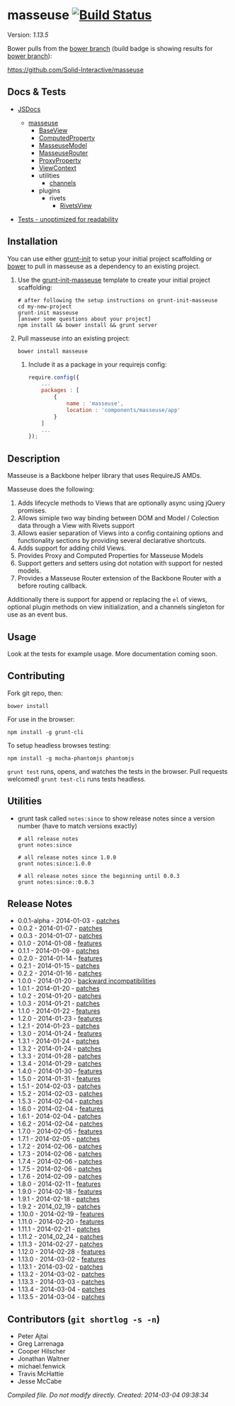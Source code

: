 # masseuse [![Build Status](https://travis-ci.org/Solid-Interactive/masseuse.png?branch=bower)](https://travis-ci.org/Solid-Interactive/masseuse)

Version: _1.13.5_

Bower pulls from the [bower branch](https://github.com/Solid-Interactive/masseuse/tree/bower) (build badge is showing results for [bower branch](https://github.com/Solid-Interactive/masseuse/tree/bower)):

https://github.com/Solid-Interactive/masseuse

## Docs & Tests

* [JSDocs](http://solid-interactive.github.io/masseuse/docs/)
    * [masseuse](http://solid-interactive.github.io/masseuse/docs/masseuse.html)
        * [BaseView](http://solid-interactive.github.io/masseuse/docs/BaseView.html)
        * [ComputedProperty](http://solid-interactive.github.io/masseuse/docs/ComputedProperty.html)
        * [MasseuseModel](http://solid-interactive.github.io/masseuse/docs/MasseuseModel.html)
        * [MasseuseRouter](http://solid-interactive.github.io/masseuse/docs/MasseuseRouter.html)
        * [ProxyProperty](http://solid-interactive.github.io/masseuse/docs/ProxyProperty.html)
        * [ViewContext](http://solid-interactive.github.io/masseuse/docs/ViewContext.html)
        * utilities
            * [channels](http://solid-interactive.github.io/masseuse/docs/channels.html)
        * plugins
            * rivets
                * [RivetsView](http://solid-interactive.github.io/masseuse/docs/RivetsView.html)

* [Tests - unoptimized for readability](http://solid-interactive.github.io/masseuse/tests/)


## Installation

You can use either [grunt-init](http://gruntjs.com/project-scaffolding) to setup your initial project scaffolding or [bower](http://bower.io/) to pull in masseuse as a dependency to an existing project.

   1. Use the [grunt-init-masseuse](https://github.com/Solid-Interactive/grunt-init-masseuse) template to create your  initial project scaffolding:

      ```
      # after following the setup instructions on grunt-init-masseuse
      cd my-new-project
      grunt-init masseuse
      [answer some questions about your project]
      npm install && bower install && grunt server
      ```

   1. Pull masseuse into an existing project:

      ```shell
      bower install masseuse
      ```

      1. Include it as a package in your requirejs config:

         ```javascript
         require.config({
             ...
             packages : [
                 {
                     name : 'masseuse',
                     location : 'components/masseuse/app'
                 }
             ]
             ...
         });
         ```

## Description

Masseuse is a Backbone helper library that uses RequireJS AMDs.

Masseuse does the following:

1. Adds lifecycle methods to Views that are optionally async using jQuery promises.
1. Allows simiple two way binding between DOM and Model / Colection data through a View with Rivets support
1. Allows easier separation of Views into a config containing options and functionality sections by providing several declarative shortcuts.
1. Adds support for adding child Views.
1. Provides Proxy and Computed Properties for Masseuse Models
1. Support getters and setters using dot notation with support for nested models.
1. Provides a Masseuse Router extension of the Backbone Router with a before routing callback.

Additionally there is support for append or replacing the `el` of views, optional plugin methods on view initialization,
and a channels singleton for use as an event bus.

## Usage

Look at the tests for example usage. More documentation coming soon.

## Contributing

Fork git repo, then:

```shell
bower install
```

For use in the browser:

```shell
npm install -g grunt-cli
```

To setup headless browses testing:

```shell
npm install -g mocha-phantomjs phantomjs
```

`grunt test` runs, opens, and watches the tests in the browser. Pull requests welcomed!
`grunt test-cli` runs tests headless.

## Utilities

* grunt task called `notes:since` to show release notes since a version number (have to match versions exactly)

    ```shell
    # all release notes
    grunt notes:since

    # all release notes since 1.0.0
    grunt notes:since:1.0.0

    # all release notes since the beginning until 0.0.3
    grunt notes:since::0.0.3
    ```

## Release Notes

* 0.0.1-alpha - 2014-01-03 - [patches](https://github.com/Solid-Interactive/masseuse/tree/master/release_notes/0.0.1-alpha_2014-01-03.md)
* 0.0.2 - 2014-01-07 - [patches](https://github.com/Solid-Interactive/masseuse/tree/master/release_notes/0.0.2_2014-01-07.md)
* 0.0.3 - 2014-01-07 - [patches](https://github.com/Solid-Interactive/masseuse/tree/master/release_notes/0.0.3_2014-01-07.md)
* 0.1.0 - 2014-01-08 - [features](https://github.com/Solid-Interactive/masseuse/tree/master/release_notes/0.1.0_2014-01-08.md)
* 0.1.1 - 2014-01-09 - [patches](https://github.com/Solid-Interactive/masseuse/tree/master/release_notes/0.1.1_2014-01-09.md)
* 0.2.0 - 2014-01-14 - [features](https://github.com/Solid-Interactive/masseuse/tree/master/release_notes/0.2.0_2014-01-14.md)
* 0.2.1 - 2014-01-15 - [patches](https://github.com/Solid-Interactive/masseuse/tree/master/release_notes/0.2.1_2014-01-15.md)
* 0.2.2 - 2014-01-16 - [patches](https://github.com/Solid-Interactive/masseuse/tree/master/release_notes/0.2.2_2014-01-16.md)
* 1.0.0 - 2014-01-20 - [backward incompatibilities](https://github.com/Solid-Interactive/masseuse/tree/master/release_notes/1.0.0_2014-01-20.md)
* 1.0.1 - 2014-01-20 - [patches](https://github.com/Solid-Interactive/masseuse/tree/master/release_notes/1.0.1_2014-01-20.md)
* 1.0.2 - 2014-01-20 - [patches](https://github.com/Solid-Interactive/masseuse/tree/master/release_notes/1.0.2_2014-01-20.md)
* 1.0.3 - 2014-01-21 - [patches](https://github.com/Solid-Interactive/masseuse/tree/master/release_notes/1.0.3_2014-01-21.md)
* 1.1.0 - 2014-01-22 - [features](https://github.com/Solid-Interactive/masseuse/tree/master/release_notes/1.1.0_2014-01-22.md)
* 1.2.0 - 2014-01-23 - [features](https://github.com/Solid-Interactive/masseuse/tree/master/release_notes/1.2.0_2014-01-23.md)
* 1.2.1 - 2014-01-23 - [patches](https://github.com/Solid-Interactive/masseuse/tree/master/release_notes/1.2.1_2014-01-23.md)
* 1.3.0 - 2014-01-24 - [features](https://github.com/Solid-Interactive/masseuse/tree/master/release_notes/1.3.0_2014-01-24.md)
* 1.3.1 - 2014-01-24 - [patches](https://github.com/Solid-Interactive/masseuse/tree/master/release_notes/1.3.1_2014-01-24.md)
* 1.3.2 - 2014-01-24 - [patches](https://github.com/Solid-Interactive/masseuse/tree/master/release_notes/1.3.2_2014-01-24.md)
* 1.3.3 - 2014-01-28 - [patches](https://github.com/Solid-Interactive/masseuse/tree/master/release_notes/1.3.3_2014-01-28.md)
* 1.3.4 - 2014-01-29 - [patches](https://github.com/Solid-Interactive/masseuse/tree/master/release_notes/1.3.4_2014-01-29.md)
* 1.4.0 - 2014-01-30 - [features](https://github.com/Solid-Interactive/masseuse/tree/master/release_notes/1.4.0_2014-01-30.md)
* 1.5.0 - 2014-01-31 - [features](https://github.com/Solid-Interactive/masseuse/tree/master/release_notes/1.5.0_2014-01-31.md)
* 1.5.1 - 2014-02-03 - [patches](https://github.com/Solid-Interactive/masseuse/tree/master/release_notes/1.5.1_2014-02-03.md)
* 1.5.2 - 2014-02-03 - [patches](https://github.com/Solid-Interactive/masseuse/tree/master/release_notes/1.5.2_2014-02-03.md)
* 1.5.3 - 2014-02-04 - [patches](https://github.com/Solid-Interactive/masseuse/tree/master/release_notes/1.5.3_2014-02-04.md)
* 1.6.0 - 2014-02-04 - [features](https://github.com/Solid-Interactive/masseuse/tree/master/release_notes/1.6.0_2014-02-04.md)
* 1.6.1 - 2014-02-04 - [patches](https://github.com/Solid-Interactive/masseuse/tree/master/release_notes/1.6.1_2014-02-04.md)
* 1.6.2 - 2014-02-04 - [patches](https://github.com/Solid-Interactive/masseuse/tree/master/release_notes/1.6.2_2014-02-04.md)
* 1.7.0 - 2014-02-05 - [features](https://github.com/Solid-Interactive/masseuse/tree/master/release_notes/1.7.0_2014-02-05.md)
* 1.7.1 - 2014-02-05 - [patches](https://github.com/Solid-Interactive/masseuse/tree/master/release_notes/1.7.1_2014-02-05.md)
* 1.7.2 - 2014-02-06 - [patches](https://github.com/Solid-Interactive/masseuse/tree/master/release_notes/1.7.2_2014-02-06.md)
* 1.7.3 - 2014-02-06 - [patches](https://github.com/Solid-Interactive/masseuse/tree/master/release_notes/1.7.3_2014-02-06.md)
* 1.7.4 - 2014-02-06 - [patches](https://github.com/Solid-Interactive/masseuse/tree/master/release_notes/1.7.4_2014-02-06.md)
* 1.7.5 - 2014-02-06 - [patches](https://github.com/Solid-Interactive/masseuse/tree/master/release_notes/1.7.5_2014-02-06.md)
* 1.7.6 - 2014-02-09 - [patches](https://github.com/Solid-Interactive/masseuse/tree/master/release_notes/1.7.6_2014-02-09.md)
* 1.8.0 - 2014-02-11 - [features](https://github.com/Solid-Interactive/masseuse/tree/master/release_notes/1.8.0_2014-02-11.md)
* 1.9.0 - 2014-02-18 - [features](https://github.com/Solid-Interactive/masseuse/tree/master/release_notes/1.9.0_2014-02-18.md)
* 1.9.1 - 2014-02-18 - [patches](https://github.com/Solid-Interactive/masseuse/tree/master/release_notes/1.9.1_2014-02-18.md)
* 1.9.2 - 2014_02_19 - [patches](https://github.com/Solid-Interactive/masseuse/tree/master/release_notes/1.9.2_2014_02_19.md)
* 1.10.0 - 2014-02-19 - [features](https://github.com/Solid-Interactive/masseuse/tree/master/release_notes/1.10.0_2014-02-19.md)
* 1.11.0 - 2014-02-20 - [features](https://github.com/Solid-Interactive/masseuse/tree/master/release_notes/1.11.0_2014-02-20.md)
* 1.11.1 - 2014-02-21 - [patches](https://github.com/Solid-Interactive/masseuse/tree/master/release_notes/1.11.1_2014-02-21.md)
* 1.11.2 - 2014_02_24 - [patches](https://github.com/Solid-Interactive/masseuse/tree/master/release_notes/1.11.2_2014_02_24.md)
* 1.11.3 - 2014-02-27 - [patches](https://github.com/Solid-Interactive/masseuse/tree/master/release_notes/1.11.3_2014-02-27.md)
* 1.12.0 - 2014-02-28 - [features](https://github.com/Solid-Interactive/masseuse/tree/master/release_notes/1.12.0_2014-02-28.md)
* 1.13.0 - 2014-03-02 - [features](https://github.com/Solid-Interactive/masseuse/tree/master/release_notes/1.13.0_2014-03-02.md)
* 1.13.1 - 2014-03-02 - [patches](https://github.com/Solid-Interactive/masseuse/tree/master/release_notes/1.13.1_2014-03-02.md)
* 1.13.2 - 2014-03-02 - [patches](https://github.com/Solid-Interactive/masseuse/tree/master/release_notes/1.13.2_2014-03-02.md)
* 1.13.3 - 2014-03-03 - [patches](https://github.com/Solid-Interactive/masseuse/tree/master/release_notes/1.13.3_2014-03-03.md)
* 1.13.4 - 2014-03-04 - [patches](https://github.com/Solid-Interactive/masseuse/tree/master/release_notes/1.13.4_2014-03-04.md)
* 1.13.5 - 2014-03-04 - [patches](https://github.com/Solid-Interactive/masseuse/tree/master/release_notes/1.13.5_2014-03-04.md)


## Contributors (`git shortlog -s -n`)

* Peter Ajtai
* Greg Larrenaga
* Cooper Hilscher
* Jonathan Waltner
* michael.fenwick
* Travis McHattie
* Jesse McCabe


_Compiled file. Do not modify directly. Created: 2014-03-04 09:38:34_

